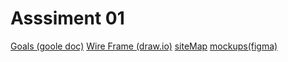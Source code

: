 # Asssiment 01

[Goals (goole doc)](https://docs.google.com/document/d/1v27jPNHlkQUlMqM6Uk5GLTAjIhppGRHNsh98t8Atm_g/edit?usp=sharing)
[Wire Frame (draw.io)](https://drive.google.com/file/d/19h_2dL1jwld6eLPk98-bJgzzsGdg6YAC/view?usp=sharing) 
[siteMap](https://www.gloomaps.com/CK6zx6EGXd)
[mockups(figma)](https://www.figma.com/design/0BnZWdEg1OMhuI2uQqxf6h/Untitled?node-id=2-2&t=aAaHMFAlKlmSEWvT-1)


